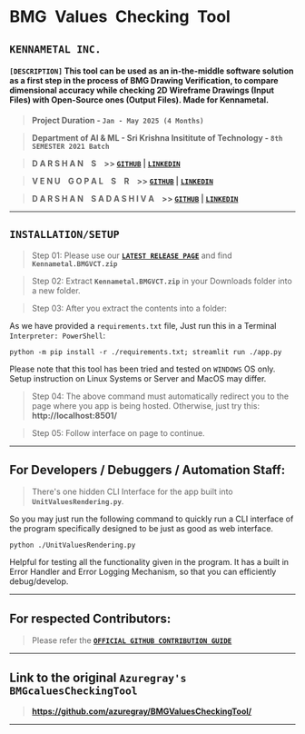 


# **BMG&ensp;Values&ensp;Checking&ensp;Tool**

## **`KENNAMETAL INC.`**

#### **`[DESCRIPTION]`** This tool can be used as an in-the-middle software solution as a first step in the process of BMG Drawing Verification, to compare dimensional accuracy while checking 2D Wireframe Drawings (Input Files) with Open-Source ones (Output Files). Made for Kennametal.

> **Project Duration - `Jan - May 2025 (4 Months)`**

> **Department of AI & ML - Sri Krishna Insititute of Technology - `8th SEMESTER 2021 Batch`**

> **D A R S H A N &ensp; S &ensp; >> [**`GITHUB`**](https://github.com/azuregray/) | [**`LINKEDIN`**](https://linkedin.com/in/arcticblue)**

> **V E N U &ensp; G O P A L &ensp; S &ensp; R &ensp; >> [**`GITHUB`**](https://github.com/srvenu) | [**`LINKEDIN`**](https://www.linkedin.com/in/venu-s-raj)**

> **D A R S H A N &ensp; S A D A S H I V A  &ensp; >> [**`GITHUB`**](https://github.com/darshansadashiva) | [**`LINKEDIN`**](http://linkedin.com/in/darshansadashiva)**

---

## **`INSTALLATION/SETUP`**

> Step 01: Please use our [**`LATEST RELEASE PAGE`**](https://github.com/azuregray/BMGValuesCheckingTool/releases/latest) and find **`Kennametal.BMGVCT.zip`**

> Step 02: Extract **`Kennametal.BMGVCT.zip`** in your Downloads folder into a new folder.

> Step 03: After you extract the contents into a folder:

As we have provided a `requirements.txt` file, Just run this in a Terminal `Interpreter: PowerShell`:

```
python -m pip install -r ./requirements.txt; streamlit run ./app.py
```

Please note that this tool has been tried and tested on `WINDOWS` OS only. Setup instruction on Linux Systems or Server and MacOS may differ.

> Step 04: The above command must automatically redirect you to the page where you app is being hosted. Otherwise, just try this: **http://localhost:8501/**

> Step 05: Follow interface on page to continue.

---

## **For Developers / Debuggers / Automation Staff:**

> There's one hidden CLI Interface for the app built into **`UnitValuesRendering.py`**.

So you may just run the following command to quickly run a CLI interface of the program specifically designed to be just as good as web interface.

```
python ./UnitValuesRendering.py
```

Helpful for testing all the functionality given in the program. 
It has a built in Error Handler and Error Logging Mechanism, so that you can efficiently debug/develop.

---

## **For respected Contributors:**

> Please refer the [**`OFFICIAL GITHUB CONTRIBUTION GUIDE`**](https://docs.github.com/en/get-started/exploring-projects-on-github/contributing-to-a-project)

---

## **Link to the original `Azuregray's BMGcaluesCheckingTool`**

> **https://github.com/azuregray/BMGValuesCheckingTool/**

---